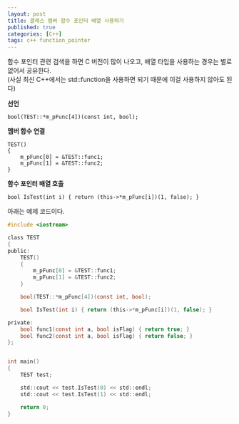 ```yaml
---
layout: post
title: 클래스 멤버 함수 포인터 배열 사용하기
published: true
categories: [C++]
tags: c++ function_pointer
---
```

함수 포인터 관련 검색을 하면 C 버전이 많이 나오고, 배열 타입을 사용하는 경우는 별로 없어서 공유한다.  
(사실 최신 C++에서는 std::function을 사용하면 되기 때문에 이걸 사용하지 않아도 된다)

  
**선언**  

```
bool(TEST::*m_pFunc[4])(const int, bool);
```

    
**멤버 함수 연결**  

```
TEST()
{
	m_pFunc[0] = &TEST::func1;
	m_pFunc[1] = &TEST::func2;
}
```
  
   
**함수 포인터 배열 호출**  

```
bool IsTest(int i) { return (this->*m_pFunc[i])(1, false); }
```
  
  
아래는 예제 코드이다.

```c
#include <iostream>

class TEST
{
public:
	TEST()
	{
		m_pFunc[0] = &TEST::func1;
		m_pFunc[1] = &TEST::func2;
	}

	bool(TEST::*m_pFunc[4])(const int, bool);

	bool IsTest(int i) { return (this->*m_pFunc[i])(1, false); }

private:
	bool func1(const int a, bool isFlag) { return true; }
	bool func2(const int a, bool isFlag) { return false; }
};


int main()
{
	TEST test;

	std::cout << test.IsTest(0) << std::endl;
	std::cout << test.IsTest(1) << std::endl;

	return 0;
}
```
